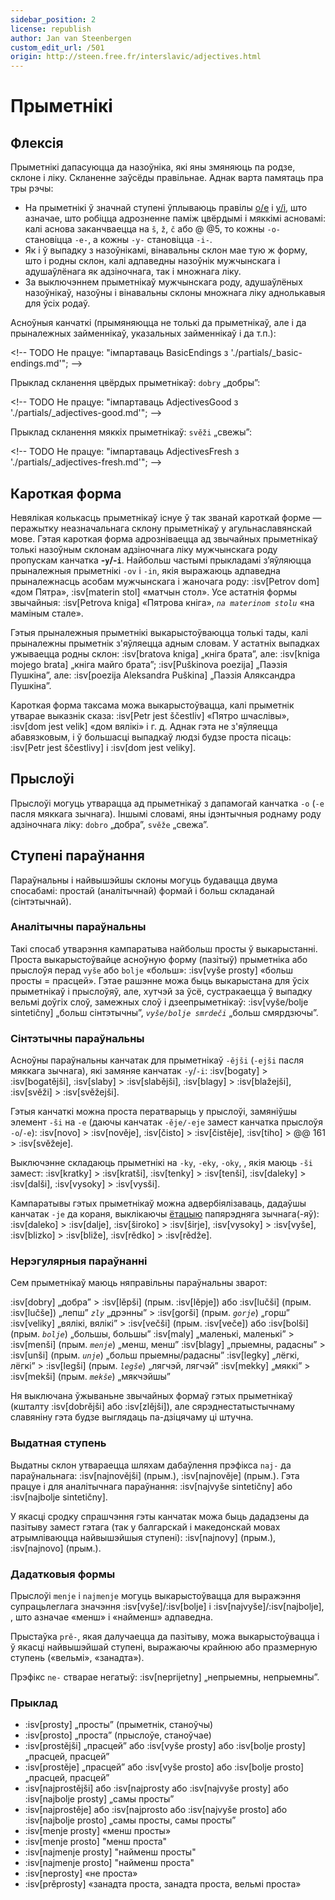 ```yaml
---
sidebar_position: 2
license: republish
author: Jan van Steenbergen
custom_edit_url: /501
origin: http://steen.free.fr/interslavic/adjectives.html
---
```


# Прыметнікі

## Флексія

Прыметнікі дапасуюцца да назоўніка, які яны змяняюць па родзе, склоне і ліку. Скланенне заўсёды правільнае. Аднак варта памятаць пра тры рэчы:

- На прыметнікі ў значнай ступені ўплываюць правілы [o/e][1] і [y/i][2], што азначае, што робіцца адрозненне паміж цвёрдымі і мяккімі асновамі: калі аснова заканчваецца на `š`, `ž`, `č`  або @ @5, то кожны `-o-` становіцца `-e-`, а кожны `-y-` становіцца `-i-`.
- Як і ў выпадку з назоўнікамі, вінавальны склон мае тую ж форму, што і родны склон, калі адпаведны назоўнік мужчынскага і адушаўлёнага як адзіночнага, так і множнага ліку.
- За выключэннем прыметнікаў мужчынскага роду, адушаўлёных назоўнікаў, назоўны і вінавальны склоны множнага ліку аднолькавыя для ўсіх родаў.

Асноўныя канчаткі (прымяняюцца не толькі да прыметнікаў, але і да прыналежных займеннікаў, указальных займеннікаў і да т.п.):

\<!-- TODO Не працуе: "імпартаваць BasicEndings з './partials/\_basic-endings.md'"; -->

Прыклад скланення цвёрдых прыметнікаў: `dobry` „добры”:

\<!-- TODO Не працуе: "імпартаваць AdjectivesGood з './partials/\_adjectives-good.md'"; -->

Прыклад скланення мяккіх прыметнікаў: `svěži` „свежы”:

\<!-- TODO Не працуе: "імпартаваць AdjectivesFresh з './partials/\_adjectives-fresh.md'"; -->

## Кароткая форма

Невялікая колькасць прыметнікаў існуе ў так званай кароткай форме — перажытку неазначальнага склону прыметнікаў у агульнаславянскай мове. Гэтая кароткая форма адрозніваецца ад звычайных прыметнікаў толькі назоўным склонам адзіночнага ліку мужчынскага роду пропускам канчатка **-`y`/-`i`**. Найбольш частымі прыкладамі з’яўляюцца прыналежныя прыметнікі `-ov` і `-in`, якія выражаюць адпаведна прыналежнасць асобам мужчынскага і жаночага роду: :isv[Petrov dom] «дом Пятра», :isv[materin stol] «матчын стол». Усе астатнія формы звычайныя: :isv[Petrova kniga] «Пятрова кніга», _`na materinom stolu`_ «на маміным стале».

Гэтыя прыналежныя прыметнікі выкарыстоўваюцца толькі тады, калі прыналежны прыметнік з'яўляецца адным словам. У астатніх выпадках ужываецца родны склон: :isv[bratova kniga] „кніга брата”, але: :isv[kniga mojego brata] „кніга майго брата”; :isv[Puškinova poezija] „Паэзія Пушкіна”, але: :isv[poezija Aleksandra Puškina] „Паэзія Аляксандра Пушкіна”.

Кароткая форма таксама можа выкарыстоўвацца, калі прыметнік утварае выказнік сказа: :isv[Petr jest ščestliv] «Пятро шчаслівы», :isv[dom jest velik] «дом вялікі» і г. д. Аднак гэта не з'яўляецца абавязковым, і ў большасці выпадкаў людзі будзе проста пісаць: :isv[Petr jest ščestlivy] і :isv[dom jest veliky].

## Прыслоўі

Прыслоўі могуць утварацца ад прыметнікаў з дапамогай канчатка `-o` (`-e` пасля мяккага зычнага). Іншымі словамі, яны ідэнтычныя роднаму роду адзіночнага ліку: `dobro` „добра”, `svěže` „свежа”.

## Ступені параўнання

Параўнальны і найвышэйшы склоны могуць будавацца двума спосабамі: простай (аналітычнай) формай і больш складанай (сінтэтычнай).

### Аналітычны параўнальны

Такі спосаб утварэння кампаратыва найбольш просты ў выкарыстанні. Проста выкарыстоўвайце асноўную форму (пазітыў) прыметніка або прыслоўя перад `vyše` або `bolje` «больш»: :isv[vyše prosty] «больш просты = прасцей». Гэтае рашэнне можа быць выкарыстана для ўсіх прыметнікаў і прыслоўяў, але, хутчэй за ўсё, сустракаецца ў выпадку вельмі доўгіх слоў, замежных слоў і дзеепрыметнікаў: :isv[vyše/bolje sintetičny] „больш сінтэтычны”, _`vyše/bolje smrdeči`_ „больш смярдзючы”.

### Сінтэтычны параўнальны

Асноўны параўнальны канчатак для прыметнікаў `-ějši` (`-ejši` пасля мяккага зычнага), які замяняе канчатак `-y`/`-i`: :isv[bogaty] > :isv[bogatějši], :isv[slaby]  > :isv[slabějši], :isv[blagy]  > :isv[blažejši], :isv[svěži]  > :isv[svěžejši].

Гэтыя канчаткі можна проста ператварыць у прыслоўі, замяніўшы элемент `-ši` на `-e` (даючы канчатак `-ěje/-eje` замест канчатка прыслоўя `-o`/`-e`): :isv[novo] > :isv[nověje], :isv[čisto]  > :isv[čistěje], :isv[tiho]  > @@ 161 > :isv[svěžeje].

Выключэнне складаюць прыметнікі на `-ky`, `-eky`, `-oky`, , якія маюць `-ši` замест: :isv[kratky] > :isv[kratši], :isv[tenky]  > :isv[tenši], :isv[daleky]  > :isv[dalši], :isv[vysoky]  > :isv[vysši].

Кампаратывы гэтых прыметнікаў можна адвербіялізаваць, дадаўшы канчатак `-je` да кораня, выклікаючы [ётацыю][3] папярэдняга зычнага(-яў): :isv[daleko] > :isv[dalje], :isv[široko]  > :isv[širje], :isv[vysoky]  > :isv[vyše], :isv[blizko]  > :isv[bliže], :isv[rědko]  > :isv[rědže].

### Нерэгулярныя параўнанні

Сем прыметнікаў маюць няправільны параўнальны зварот:

:isv[dobry] „добра” > :isv[lěpši] (прым. :isv[lěpje]) або :isv[lučši] (прым. :isv[lučše]) „лепш”
_`zly`_ „дрэнны” > :isv[gorši] (прым. _`gorje`_) „горш”
:isv[veliky] „вялікі, вялікі” > :isv[večši] (прым. :isv[veče]) або :isv[bolši] (прым. _`bolje`_) „большы, большы”
:isv[maly] „маленькі, маленькі” > :isv[menši] (прым. _`menje`_) „менш, менш”
:isv[blagy] „прыемны, радасны” > :isv[unši] (прым. _`unje`_) „больш прыемны/радасны”
:isv[legky] „лёгкі, лёгкі” > :isv[legši] (прым. _`legše`_) „лягчэй, лягчэй”
:isv[mekky] „мяккі” > :isv[mekši] (прым. _`mekše`_) „мякчэйшы”

Ня выключана ўжываньне звычайных формаў гэтых прыметнікаў (кшталту :isv[dobrějši] або :isv[zlějši]), але сярэднестатыстычнаму славяніну гэта будзе выглядаць па-дзіцячаму ці штучна.

### Выдатная ступень

Выдатны склон утвараецца шляхам дабаўлення прэфікса `naj-` да параўнальнага: :isv[najnovějši] (прым.), :isv[najnověje] (прым.). Гэта працуе і для аналітычнага параўнання: :isv[najvyše sintetičny] або :isv[najbolje sintetičny].

У якасці сродку спрашчэння гэты канчатак можа быць дададзены да пазітыву замест гэтага (так у балгарскай і македонскай мовах атрымліваюцца найвышэйшыя ступені): :isv[najnovy] (прым.), :isv[najnovo] (прым.).

### Дадатковыя формы

Прыслоўі `menje` і `najmenje` могуць выкарыстоўвацца для выражэння супрацьлеглага значэння :isv[vyše]/:isv[bolje]  і :isv[najvyše]/:isv[najbolje], , што азначае «менш» і «найменш» адпаведна.

Прыстаўка `prě-`, якая далучаецца да пазітыву, можа выкарыстоўвацца і ў якасці найвышэйшай ступені, выражаючы крайнюю або празмерную ступень («вельмі», «занадта»).

Прэфікс `ne-` стварае негатыў: :isv[neprijetny] „непрыемны, непрыемны”.

### Прыклад

- :isv[prosty] „просты” (прыметнік, станоўчы)
- :isv[prosto] „проста” (прыслоўе, станоўчае)
- :isv[prostějši] „прасцей” або :isv[vyše prosty] або :isv[bolje prosty] „прасцей, прасцей”
- :isv[prostěje] „прасцей” або :isv[vyše prosto] або :isv[bolje prosto] „прасцей, прасцей”
- :isv[najprostějši] або :isv\[najprosty або :isv[najvyše prosty] або :isv[najbolje prosty] „самы просты”
- :isv[najprostěje] або :isv\[najprosto або :isv[najvyše prosto] або :isv[najbolje prosto] „самы просты, самы просты”
- :isv[menje prosty] «менш просты»
- :isv[menje prosto] "менш проста"
- :isv[najmenje prosty] "найменш просты"
- :isv[najmenje prosto] "найменш проста"
- :isv[neprosty] «не проста»
- :isv[prěprosty] «занадта проста, занадта проста, вельмі проста»

[1]: ../phonology.md#o

[2]: ../phonology.md#y

[3]: ../phonology.md#iotation

